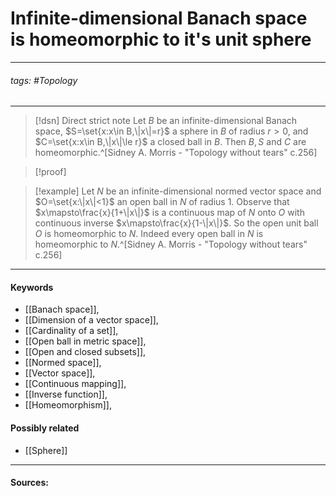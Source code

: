 # Infinite-dimensional Banach space is homeomorphic to it's unit sphere
***
###### tags: #Topology 
***
>[!dsn] Direct strict note
>Let $B$ be an infinite-dimensional Banach space, $S=\set{x:x\in B,\|x\|=r}$ a sphere in $B$ of radius $r>0$, and $C=\set{x:x\in B,\|x\|\le r}$ a closed ball in $B$. Then $B,S$ and $C$ are homeomorphic.^[Sidney A. Morris - "Topology without tears" c.256]

>[!proof]
>

>[!example] 
>Let $N$ be an infinite-dimensional normed vector space and $O=\set{x:\|x\|<1}$ an open ball in $N$ of radius $1$. Observe that $x\mapsto\frac{x}{1+\|x\|}$ is a continuous map of $N$ onto $O$ with continuous inverse $x\mapsto\frac{x}{1-\|x\|}$. So the open unit ball $O$ is homeomorphic to $N$. Indeed every open ball in $N$ is homeomorphic to $N$.^[Sidney A. Morris - "Topology without tears" c.256]
***
#### Keywords
- [[Banach space]],
- [[Dimension of a vector space]],
- [[Cardinality of a set]],
- [[Open ball in metric space]],
- [[Open and closed subsets]],
- [[Normed space]],
- [[Vector space]],
- [[Continuous mapping]],
- [[Inverse function]],
- [[Homeomorphism]],
#### Possibly related
- [[Sphere]]
***
#### Sources: